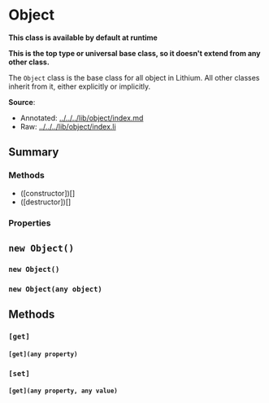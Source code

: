 # Object

**This class is available by default at runtime**

**This is the top type or universal base class, so it doesn't extend from any other class.**

The `Object` class is the base class for all object in Lithium. All other classes inherit from it, either explicitly or implicitly.

**Source**: 
*	Annotated: [../../../lib/object/index.md](object/index.md)
*	Raw: [../../../lib/object/index.li](object/index.li)

## Summary

### Methods

*	([constructor])[]
*	([destructor])[]

### Properties

## `new Object()`

### `new Object()`

### `new Object(any object)`

## Methods

### `[get]`

#### `[get](any property)`

### `[set]`

#### `[get](any property, any value)`

